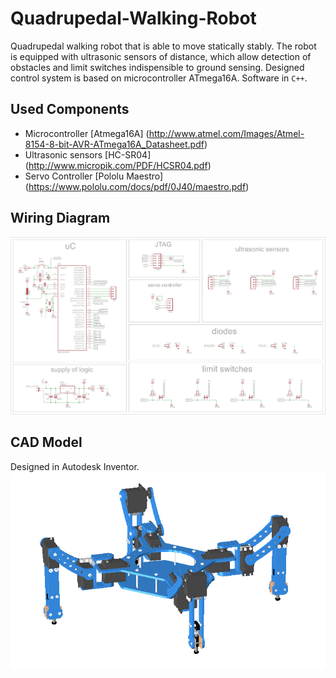 # Quadrupedal-Walking-Robot
Quadrupedal walking robot that is able to move statically stably. The robot is equipped with ultrasonic sensors of distance, which allow detection of obstacles and limit switches indispensible to ground sensing. Designed control system is based on microcontroller ATmega16A. Software in `C++`.

## Used Components
- Microcontroller [Atmega16A] (http://www.atmel.com/Images/Atmel-8154-8-bit-AVR-ATmega16A_Datasheet.pdf)
- Ultrasonic sensors [HC-SR04] (http://www.micropik.com/PDF/HCSR04.pdf)
- Servo Controller [Pololu Maestro] (https://www.pololu.com/docs/pdf/0J40/maestro.pdf)

## Wiring Diagram
![Schematic](/Images/Schematic.png?raw=true "Schematic")

## CAD Model
Designed in Autodesk Inventor.
![ModelCAD](/Images/ModelCAD.png?raw=true "ModelCAD")
